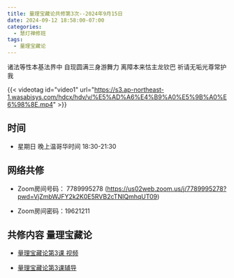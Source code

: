 ```yaml
---
title: 量理宝藏论共修第3次--2024年9月15日
date: 2024-09-12 18:58:00-07:00
categories:
  - 慧灯禅修班
tags:
  - 量理宝藏论
---
```

诸法等性本基法界中 自现圆满三身游舞力 离障本来怙主龙钦巴 祈请无垢光尊常护我


{{< videotag id="video1" url="https://s3.ap-northeast-1.wasabisys.com/hdcx/hdv/v/%E5%AD%A6%E4%B9%A0%E5%9B%A0%E6%98%8E.mp4" >}}


## 时间


* 星期日 晚上温哥华时间 18:30-21:30


## 网络共修


* Zoom房间号码： 7789995278 (https://us02web.zoom.us/j/7789995278?pwd=VjZmbWJFY2k2K0E5RVB2cTNIQmhqUT09)


* Zoom房间密码：19621211


## 共修内容 量理宝藏论


* [量理宝藏论第3课 视频](https://huidengchanxiu.net/refs/llbzl/llbzl-01#%E7%AC%AC%E4%B8%89%E8%8A%82%E8%AF%BE)


* [量理宝藏论第3课辅导](https://box.hdcxb.net/%E6%85%A7%E7%81%AF%E7%A6%85%E4%BF%AE/037-%E9%87%8F%E7%90%86%E5%AE%9D%E8%97%8F%E8%AE%BA/%E8%BE%85%E5%AF%BC-%E6%99%BA%E8%AF%9A%E5%A0%AA%E5%B8%83%E7%AC%AC1%E6%AC%A1%E8%AE%B2%E8%A7%A3%E4%BA%8E2006%E8%87%B307%E5%B9%B4/L03%E3%80%8A%E9%87%8F%E7%90%86%E5%AE%9D%E8%97%8F%E8%AE%BA%E3%80%8B03%20%E7%AC%AC%E4%B8%80%E5%93%81%C2%B7%E7%BC%96%E8%BE%91%E7%A8%BF.docx)
